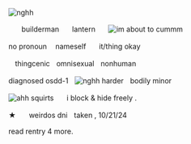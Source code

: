 ![nghh](https://lh3.googleusercontent.com/pw/AP1GczNpX9kyubvqy8vd5zSQKowvnaNP43PNG14IwSpZJRbnA1UsMwqAtKaUFUXz54aDhzsL44SSZq5QzzWIy-mDJzo29nswLfw10NBfeVDyQucMLDR7gJAoRWfQn5oVE0pZ1h_XE5jNShEMOaShMXuV8L1e=w720-h720-s-no-gm?authuser=0)

 ㅤㅤbuildermanㅤㅤlanternㅤㅤ![im about to cummm](https://file.garden/ZyYGiT3zyA44l0Fz/%5B%20PIXELS!%20%5D/%5B%20ORANGE%20PIX.%20%5D/swirlypix.gif)

no pronounㅤ nameselfㅤㅤit/thing okay

ㅤthingcenicㅤomnisexualㅤnonhuman

diagnosed osdd-1ㅤ![nghh harder](https://file.garden/ZyYGiT3zyA44l0Fz/%5B%20PIXELS!%20%5D/%5B%20HANDMADE%20%5D/bdm20.webp)ㅤbodily minor

![ahh squirts](https://file.garden/ZyYGiT3zyA44l0Fz/%5B%20PIXELS!%20%5D/%5B%20HANDMADE%20%5D/classicswords20.webp)ㅤㅤi block & hide freely .

★ㅤㅤweirdos dniㅤtaken , 10/21/24

read rentry 4 more.
